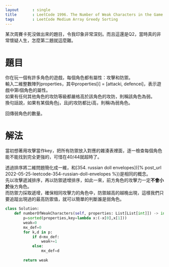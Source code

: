 ```yaml
--- 
layout      : single
title       : LeetCode 1996. The Number of Weak Characters in the Game
tags        : LeetCode Medium Array Greedy Sorting
---
```

某次周賽卡死沒做出來的題目，令我印象非常深刻。而且這還是Q2，當時真的非常懷疑人生，怎麼第二題就這麼難。  

# 題目
你在玩一個有許多角色的遊戲，每個角色都有屬性：攻擊和防禦。  
輸入二維整數陣列properties，其中properties[i] = [attacki, defencei]，表示遊戲中第i個角色的屬性。  
如果有任何其他角色的攻防等級都嚴格高於該角色的攻防，則稱該角色為弱。  
換句話說，如果有某個角色j，且j的攻防都比i高，則稱i為弱角色。  

回傳弱角色的數量。

# 解法
當初想著用攻擊當作key，把所有防禦放入對應的雜湊表裡面，逐一檢查每個角色能不能找到完全更強的，可惜在40/44就超時了。  

透過排序將二維問題簡化成一維，和[354. russian doll envelopes]({% post_url 2022-05-25-leetcode-354-russian-doll-envelopes %})是相同的概念。  
先以攻擊遞減排序，再以防禦遞增排序，如此一來，前方角色的攻擊力一定**不會小於**後方角色。  
而防禦力採取遞增，確保相同攻擊力的角色中，防禦越高的越晚出現，這樣我們只要追蹤出現過的最高防禦值，就可以簡單的判斷誰是弱角色。

```python
class Solution:
    def numberOfWeakCharacters(self, properties: List[List[int]]) -> int:
        p=sorted(properties,key=lambda x:(-x[0],x[1]))
        weak=0
        mx_def=0
        for k,d in p:
            if d<mx_def:
                weak+=1
            else:
                mx_def=d
        
        return weak
            
```
